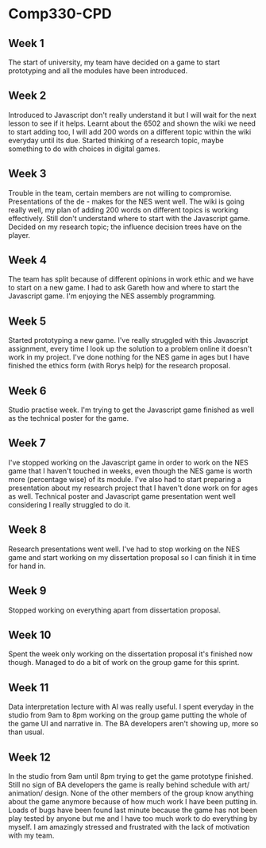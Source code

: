 # Comp330-CPD
## Week 1

The start of university, my team have decided on a game to start prototyping and all the modules have been introduced.

## Week 2

Introduced to Javascript don't really understand it but I will wait for the next lesson to see if it helps. Learnt about the 6502 and shown the wiki we need to start adding too, I will add 200 words on a different topic within the wiki everyday until its due. Started thinking of a research topic, maybe something to do with choices in digital games.

## Week 3

Trouble in the team, certain members are not willing to compromise. Presentations of the de - makes for the NES went well. The wiki is going really well, my plan of adding 200 words on different topics is working effectively. Still don't understand where to start with the Javascript game. Decided on my research topic; the influence decision trees have on the player.

## Week 4

The team has split because of different opinions in work ethic and we have to start on a new game. I had to ask Gareth how and where to start the Javascript game. I'm enjoying the NES assembly programming.

## Week 5

Started prototyping a new game. I've really struggled with this Javascript assignment, every time I look up the solution to a problem online it doesn't work in my project. I've done nothing for the NES game in ages but I have finished the ethics form (with Rorys help) for the research proposal.

## Week 6

Studio practise week. I'm trying to get the Javascript game finished as well as the technical poster for the game.

## Week 7

I've stopped working on the Javascript game in order to work on the NES game that I haven't touched in weeks, even though the NES game is worth more (percentage wise) of its module. I've also had to start preparing a presentation about my research project that I haven't done work on for ages as well. Technical poster and Javascript game presentation went well considering I really struggled to do it.

## Week 8

Research presentations went well. I've had to stop working on the NES game and start working on my dissertation proposal so I can finish it in time for hand in.

## Week 9

Stopped working on everything apart from dissertation proposal.

## Week 10

Spent the week only working on the dissertation proposal it's finished now though. Managed to do a bit of work on the group game for this sprint.

## Week 11

Data interpretation lecture with Al was really useful. I spent everyday in the studio from 9am to 8pm working on the group game putting the whole of the game UI and narrative in. The BA developers aren't showing up, more so than usual.

## Week 12

In the studio from 9am until 8pm trying to get the game prototype finished. Still no sign of BA developers the game is really behind schedule with art/ animation/ design. None of the other members of the group know anything about the game anymore because of how much work I have been putting in. Loads of bugs have been found last minute because the game has not been play tested by anyone but me and I have too much work to do everything by myself. I am amazingly stressed and frustrated with the lack of motivation with my team.
